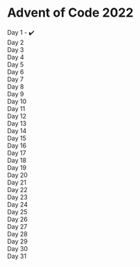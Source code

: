 # Advent of Code 2022

Day 1 - :heavy_check_mark: 
\
Day 2
\
Day 3
\
Day 4
\
Day 5
\
Day 6
\
Day 7
\
Day 8
\
Day 9
\
Day 10
\
Day 11
\
Day 12
\
Day 13
\
Day 14
\
Day 15
\
Day 16
\
Day 17
\
Day 18
\
Day 19
\
Day 20
\
Day 21
\
Day 22
\
Day 23
\
Day 24
\
Day 25
\
Day 26
\
Day 27
\
Day 28
\
Day 29
\
Day 30
\
Day 31
